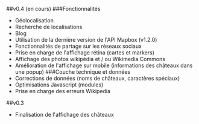 ##v0.4 (en cours)
###Fonctionnalités
- Géolocalisation
- Recherche de localisations
- Blog
- Utilisation de la dernière version de l'API Mapbox (v1.2.0)
- Fonctionnalités de partage sur les réseaux sociaux
- Prise en charge de l'affichage rétina (cartes et markers)
- Affichage des photos wikipédia et / ou Wikimedia Commons
- Amélioration de l'affichage sur mobile (informations des châteaux dans une popup)
###Couche technique et données
- Corrections de données (noms de châteaux, caractères spéciaux)
- Optimisations Javascript (modules)
- Prise en charge des erreurs Wikipedia

##v0.3 
- Finalisation de l'affichage des châteaux




